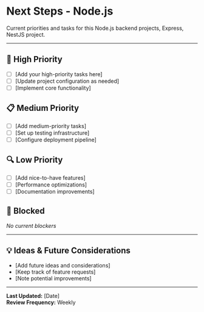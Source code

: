 # Next Steps - Node.js

Current priorities and tasks for this Node.js backend projects, Express, NestJS project.

---

## 🚀 High Priority

- [ ] [Add your high-priority tasks here]
- [ ] [Update project configuration as needed]
- [ ] [Implement core functionality]

## 📋 Medium Priority  

- [ ] [Add medium-priority tasks]
- [ ] [Set up testing infrastructure]
- [ ] [Configure deployment pipeline]

## 🔍 Low Priority

- [ ] [Add nice-to-have features]
- [ ] [Performance optimizations]
- [ ] [Documentation improvements]

## 🚫 Blocked

*No current blockers*

---

## 💡 Ideas & Future Considerations

- [Add future ideas and considerations]
- [Keep track of feature requests]
- [Note potential improvements]

---

**Last Updated:** [Date]  
**Review Frequency:** Weekly
